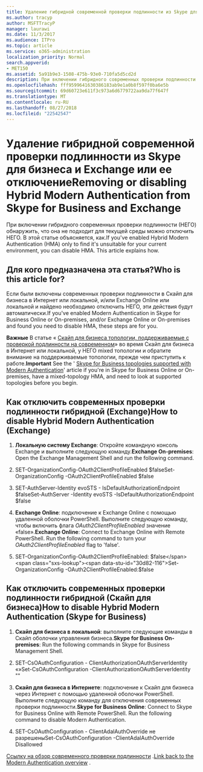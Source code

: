 ```yaml
---
title: Удаление гибридной современной проверки подлинности из Skype для бизнеса и Exchange или ее отключение
ms.author: tracyp
author: MSFTTracyP
manager: laurawi
ms.date: 11/3/2017
ms.audience: ITPro
ms.topic: article
ms.service: o365-administration
localization_priority: Normal
search.appverid:
- MET150
ms.assetid: 5a91b9e3-1508-475b-93e0-710fa5d5cd2d
description: При включении гибридного современных проверки подлинности (НЕГО) обнаружить, что она не подходит для текущей среды можно отключить НЕГО. В этой статье объясняется, как.
ms.openlocfilehash: fff9599641630386183ab9e1a0b8f597f0ba6e5b
ms.sourcegitcommit: 69d60723e611f3c973a6d6779722aa9da77f647f
ms.translationtype: MT
ms.contentlocale: ru-RU
ms.lasthandoff: 08/27/2018
ms.locfileid: "22542547"
---
```

# <a name="removing-or-disabling-hybrid-modern-authentication-from-skype-for-business-and-exchange"></a><span data-ttu-id="30d82-104">Удаление гибридной современной проверки подлинности из Skype для бизнеса и Exchange или ее отключение</span><span class="sxs-lookup"><span data-stu-id="30d82-104">Removing or disabling Hybrid Modern Authentication from Skype for Business and Exchange</span></span>

<span data-ttu-id="30d82-p102">При включении гибридного современных проверки подлинности (НЕГО) обнаружить, что она не подходит для текущей среды можно отключить НЕГО. В этой статье объясняется, как.</span><span class="sxs-lookup"><span data-stu-id="30d82-p102">If you've enabled Hybrid Modern Authentication (HMA) only to find it's unsuitable for your current environment, you can disable HMA. This article explains how.</span></span>
  
## <a name="who-is-this-article-for"></a><span data-ttu-id="30d82-107">Для кого предназначена эта статья?</span><span class="sxs-lookup"><span data-stu-id="30d82-107">Who is this article for?</span></span>

<span data-ttu-id="30d82-108">Если были включены современных проверки подлинности в Скайп для бизнеса в Интернет или локальной, и/или Exchange Online или локальной и найдено необходимо отключить НЕГО, эти действия будут автоматически.</span><span class="sxs-lookup"><span data-stu-id="30d82-108">If you've enabled Modern Authentication in Skype for Business Online or On-premises, and/or Exchange Online or On-premises and found you need to disable HMA, these steps are for you.</span></span>
  
 <span data-ttu-id="30d82-109">**Важные** В статье « [Скайп для бизнеса топологии, поддерживаемые с проверкой подлинности на современном](https://technet.microsoft.com/en-us/library/mt803262.aspx)» во время Скайп для бизнеса в Интернет или локальной, у НЕГО mixed топологии и обратите внимание на поддерживаемые топологии, прежде чем приступить к работе.</span><span class="sxs-lookup"><span data-stu-id="30d82-109">**Important** See the ' [Skype for Business topologies supported with Modern Authentication](https://technet.microsoft.com/en-us/library/mt803262.aspx)' article if you're in Skype for Business Online or On-premises, have a mixed-topology HMA, and need to look at supported topologies before you begin.</span></span>
  
## <a name="how-to-disable-hybrid-modern-authentication-exchange"></a><span data-ttu-id="30d82-110">Как отключить современных проверки подлинности гибридной (Exchange)</span><span class="sxs-lookup"><span data-stu-id="30d82-110">How to disable Hybrid Modern Authentication (Exchange)</span></span>

1. <span data-ttu-id="30d82-111">**Локальную систему Exchange**: Откройте командную консоль Exchange и выполните следующую команду.</span><span class="sxs-lookup"><span data-stu-id="30d82-111">**Exchange On-premises**: Open the Exchange Management Shell and run the following command.</span></span> 
    
1. <span data-ttu-id="30d82-112">SET-OrganizationConfig-OAuth2ClientProfileEnabled $false</span><span class="sxs-lookup"><span data-stu-id="30d82-112">Set-OrganizationConfig -OAuth2ClientProfileEnabled $false</span></span>
    
2. <span data-ttu-id="30d82-113">SET-AuthServer-Identity evoSTS - IsDefaultAuthorizationEndpoint $false</span><span class="sxs-lookup"><span data-stu-id="30d82-113">Set-AuthServer -Identity evoSTS -IsDefaultAuthorizationEndpoint $false</span></span>
    
2. <span data-ttu-id="30d82-p103">**Exchange Online**: подключение к Exchange Online с помощью удаленной оболочки PowerShell. Выполните следующую команду, чтобы включить флага *OAuth2ClientProfileEnabled* значение «false».</span><span class="sxs-lookup"><span data-stu-id="30d82-p103">**Exchange Online**: Connect to Exchange Online with Remote PowerShell. Run the following command to turn your  *OAuth2ClientProfileEnabled*  flag to 'false'.</span></span> 
    
1. <span data-ttu-id="30d82-116">SET-OrganizationConfig-OAuth2ClientProfileEnabled: $false</span><span class="sxs-lookup"><span data-stu-id="30d82-116">Set-OrganizationConfig -OAuth2ClientProfileEnabled:$false</span></span>
    
## <a name="how-to-disable-hybrid-modern-authentication-skype-for-business"></a><span data-ttu-id="30d82-117">Как отключить современных проверки подлинности гибридной (Скайп для бизнеса)</span><span class="sxs-lookup"><span data-stu-id="30d82-117">How to disable Hybrid Modern Authentication (Skype for Business)</span></span>

1. <span data-ttu-id="30d82-118">**Скайп для бизнеса в локальной**: выполните следующие команды в Скайп оболочки управления бизнеса.</span><span class="sxs-lookup"><span data-stu-id="30d82-118">**Skype for Business On-premises**: Run the following commands in Skype for Business Management Shell.</span></span>
    
1. <span data-ttu-id="30d82-119">SET-CsOAuthConfiguration - ClientAuthorizationOAuthServerIdentity «»</span><span class="sxs-lookup"><span data-stu-id="30d82-119">Set-CsOAuthConfiguration -ClientAuthorizationOAuthServerIdentity ""</span></span>
    
2. <span data-ttu-id="30d82-p104">**Скайп для бизнеса в Интернете**: подключение к Скайп для бизнеса через Интернет с помощью удаленной оболочки PowerShell. Выполните следующую команду для отключения современных проверки подлинности.</span><span class="sxs-lookup"><span data-stu-id="30d82-p104">**Skype for Business Online**: Connect to Skype for Business Online with Remote PowerShell. Run the following command to disable Modern Authentication.</span></span> 
    
1. <span data-ttu-id="30d82-122">SET-CsOAuthConfiguration - ClientAdalAuthOverride не разрешены</span><span class="sxs-lookup"><span data-stu-id="30d82-122">Set-CsOAuthConfiguration -ClientAdalAuthOverride Disallowed</span></span>
    
<span data-ttu-id="30d82-123">[Ссылку на обзор современного проверки подлинности](hybrid-modern-auth-overview.md) .</span><span class="sxs-lookup"><span data-stu-id="30d82-123">[Link back to the Modern Authentication overview](hybrid-modern-auth-overview.md) .</span></span> 
  

